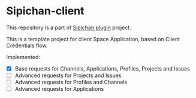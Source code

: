 # Sipichan-client

This repository is a part of [Sipichan plugin](https://github.com/Makentoshe/Sipichan) project.


This is a template project for client Space Application, based on Client Credentials flow.

Implemented:
- [x] Base requests for Channels, Applications, Profiles, Projects and Issues
- [ ] Advanced requests for Projects and Issues
- [ ] Advanced requests for Profiles and Channels
- [ ] Advanced requests for Applications

